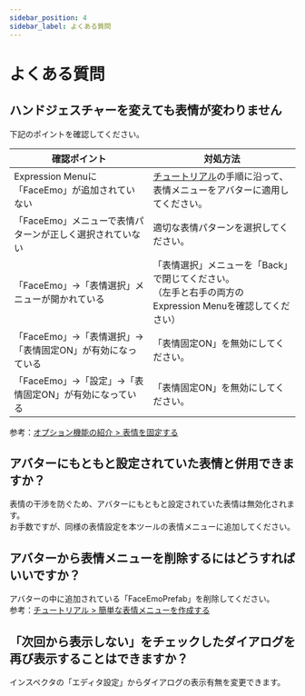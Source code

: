 ```yaml
---
sidebar_position: 4
sidebar_label: よくある質問
---
```


# よくある質問

## ハンドジェスチャーを変えても表情が変わりません

下記のポイントを確認してください。

|<center>確認ポイント</center>|<center>対処方法</center>|
|:-|:-|
| Expression Menuに「FaceEmo」が追加されていない|[チュートリアル](../tutorials)の手順に沿って、表情メニューをアバターに適用してください。|
| 「FaceEmo」メニューで表情パターンが正しく選択されていない|適切な表情パターンを選択してください。|
| 「FaceEmo」→「表情選択」メニューが開かれている|「表情選択」メニューを「Back」で閉じてください。<br/>（左手と右手の両方のExpression Menuを確認してください）|
| 「FaceEmo」→「表情選択」→「表情固定ON」が有効になっている|「表情固定ON」を無効にしてください。|
| 「FaceEmo」→「設定」→「表情固定ON」が有効になっている|「表情固定ON」を無効にしてください。|

参考：[オプション機能の紹介 > 表情を固定する](../optional-functions/emote-lock/)

## アバターにもともと設定されていた表情と併用できますか？

表情の干渉を防ぐため、アバターにもともと設定されていた表情は無効化されます。  
お手数ですが、同様の表情設定を本ツールの表情メニューに追加してください。

## アバターから表情メニューを削除するにはどうすればいいですか？

アバターの中に追加されている「FaceEmoPrefab」を削除してください。  
参考：[チュートリアル > 簡単な表情メニューを作成する](../tutorials/simple-menu/)

## 「次回から表示しない」をチェックしたダイアログを再び表示することはできますか？

インスペクタの「エディタ設定」からダイアログの表示有無を変更できます。
